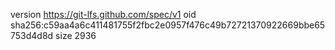 version https://git-lfs.github.com/spec/v1
oid sha256:c59aa4a6c411481755f2fbc2e0957f476c49b72721370922669bbe65753d4d8d
size 2936
